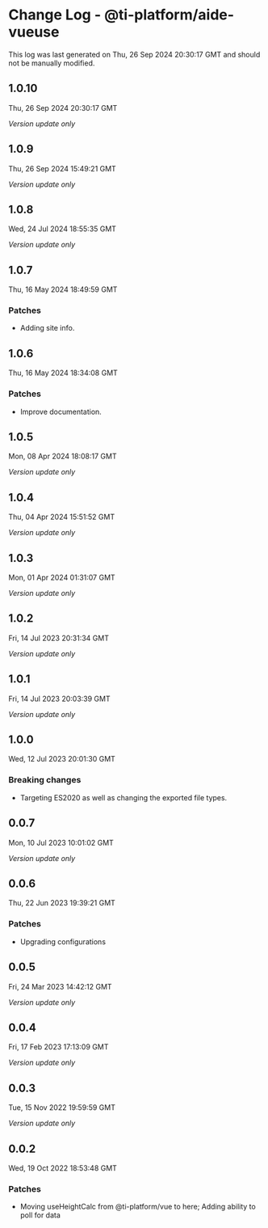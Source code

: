 # Change Log - @ti-platform/aide-vueuse

This log was last generated on Thu, 26 Sep 2024 20:30:17 GMT and should not be manually modified.

## 1.0.10
Thu, 26 Sep 2024 20:30:17 GMT

_Version update only_

## 1.0.9
Thu, 26 Sep 2024 15:49:21 GMT

_Version update only_

## 1.0.8
Wed, 24 Jul 2024 18:55:35 GMT

_Version update only_

## 1.0.7
Thu, 16 May 2024 18:49:59 GMT

### Patches

- Adding site info.

## 1.0.6
Thu, 16 May 2024 18:34:08 GMT

### Patches

- Improve documentation.

## 1.0.5
Mon, 08 Apr 2024 18:08:17 GMT

_Version update only_

## 1.0.4
Thu, 04 Apr 2024 15:51:52 GMT

_Version update only_

## 1.0.3
Mon, 01 Apr 2024 01:31:07 GMT

_Version update only_

## 1.0.2
Fri, 14 Jul 2023 20:31:34 GMT

_Version update only_

## 1.0.1
Fri, 14 Jul 2023 20:03:39 GMT

_Version update only_

## 1.0.0
Wed, 12 Jul 2023 20:01:30 GMT

### Breaking changes

- Targeting ES2020 as well as changing the exported file types.

## 0.0.7
Mon, 10 Jul 2023 10:01:02 GMT

_Version update only_

## 0.0.6
Thu, 22 Jun 2023 19:39:21 GMT

### Patches

- Upgrading configurations

## 0.0.5
Fri, 24 Mar 2023 14:42:12 GMT

_Version update only_

## 0.0.4
Fri, 17 Feb 2023 17:13:09 GMT

_Version update only_

## 0.0.3
Tue, 15 Nov 2022 19:59:59 GMT

_Version update only_

## 0.0.2
Wed, 19 Oct 2022 18:53:48 GMT

### Patches

- Moving useHeightCalc from @ti-platform/vue to here; Adding ability to poll for data

